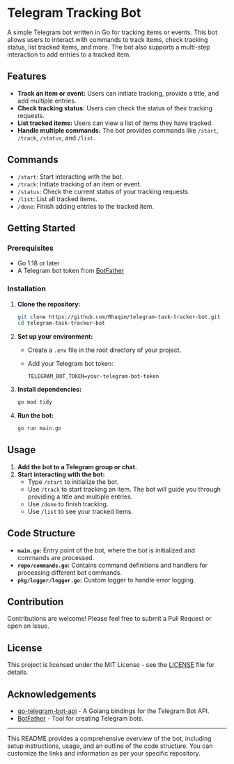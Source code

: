# Telegram Tracking Bot

A simple Telegram bot written in Go for tracking items or events. This bot allows users to interact with commands to track items, check tracking status, list tracked items, and more. The bot also supports a multi-step interaction to add entries to a tracked item.

## Features

- **Track an item or event:** Users can initiate tracking, provide a title, and add multiple entries.
- **Check tracking status:** Users can check the status of their tracking requests.
- **List tracked items:** Users can view a list of items they have tracked.
- **Handle multiple commands:** The bot provides commands like `/start`, `/track`, `/status`, and `/list`.

## Commands

- `/start`: Start interacting with the bot.
- `/track`: Initiate tracking of an item or event.
- `/status`: Check the current status of your tracking requests.
- `/list`: List all tracked items.
- `/done`: Finish adding entries to the tracked item.

## Getting Started

### Prerequisites

- Go 1.18 or later
- A Telegram bot token from [BotFather](https://core.telegram.org/bots#botfather)

### Installation

1. **Clone the repository:**

   ```bash
   git clone https://github.com/Rhaqim/telegram-task-tracker-bot.git
   cd telegram-task-tracker-bot
   ```

2. **Set up your environment:**

   - Create a `.env` file in the root directory of your project.
   - Add your Telegram bot token:

     ```env
     TELEGRAM_BOT_TOKEN=your-telegram-bot-token
     ```

3. **Install dependencies:**

   ```bash
   go mod tidy
   ```

4. **Run the bot:**

   ```bash
   go run main.go
   ```

## Usage

1. **Add the bot to a Telegram group or chat.**
2. **Start interacting with the bot:**
   - Type `/start` to initialize the bot.
   - Use `/track` to start tracking an item. The bot will guide you through providing a title and multiple entries.
   - Use `/done` to finish tracking.
   - Use `/list` to see your tracked items.

## Code Structure

- **`main.go`:** Entry point of the bot, where the bot is initialized and commands are processed.
- **`repo/commands.go`:** Contains command definitions and handlers for processing different bot commands.
- **`pkg/logger/logger.go`:** Custom logger to handle error logging.

## Contribution

Contributions are welcome! Please feel free to submit a Pull Request or open an Issue.

## License

This project is licensed under the MIT License - see the [LICENSE](LICENSE) file for details.

## Acknowledgements

- [go-telegram-bot-api](https://github.com/go-telegram-bot-api/telegram-bot-api) - A Golang bindings for the Telegram Bot API.
- [BotFather](https://core.telegram.org/bots#botfather) - Tool for creating Telegram bots.

---

This README provides a comprehensive overview of the bot, including setup instructions, usage, and an outline of the code structure. You can customize the links and information as per your specific repository.
